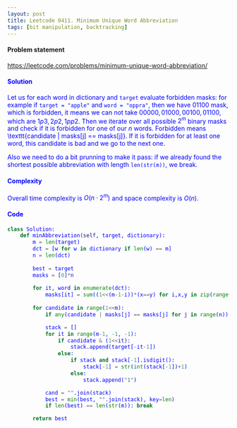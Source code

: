 ```yaml
---
layout: post
title: Leetcode 0411. Minimum Unique Word Abbreviation
tags: [bit manipulation, backtracking]
---
```


#### Problem statement

<a href="https://leetcode.com/problems/minimum-unique-word-abbreviation/"> <font color = blue>https://leetcode.com/problems/minimum-unique-word-abbreviation/

#### Solution
Let us for each word in dictionary and `target` evaluate forbidden masks: for example if `target = "apple"` and `word = "oppra"`, then we have $01100$ mask, which is forbidden, it means we can not take $00000, 01000, 00100, 01100$, which are $1p3, 2p2, 1pp2$. Then we iterate over all possible $2^m$ binary masks and check if it is forbidden for one of our $n$ words. Forbidden means \texttt{candidate | masks[j] == masks[j]}. If it is forbidden for at least one word, this candidate is bad and we go to the next one.

Also we need to do a bit prunning to make it pass: if we already found the shortest possible abbreviation with length `len(str(m))`, we break.

#### Complexity
Overall time complexity is $O(n\cdot 2^m)$ and space complexity is $O(n)$.

#### Code
```python
class Solution:
    def minAbbreviation(self, target, dictionary):
        m = len(target)
        dct = [w for w in dictionary if len(w) == m]
        n = len(dct)
        
        best = target
        masks = [0]*n
        
        for it, word in enumerate(dct):
            masks[it] = sum((1<<(m-1-i))*(x==y) for i,x,y in zip(range(m), word, target))
                        
        for candidate in range(1<<m):
            if any(candidate | masks[j] == masks[j] for j in range(n)): continue

            stack = []
            for it in range(m-1, -1, -1):
                if candidate & (1<<it):
                    stack.append(target[-it-1])
                else:
                    if stack and stack[-1].isdigit():
                        stack[-1] = str(int(stack[-1])+1)
                    else:
                        stack.append("1")

            cand = "".join(stack)
            best = min(best, "".join(stack), key=len)
            if len(best) == len(str(m)): break

        return best
```
